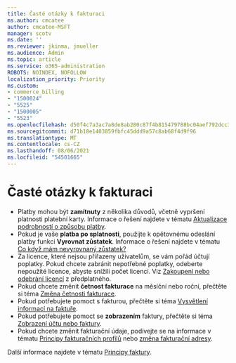 ```yaml
---
title: Časté otázky k fakturaci
ms.author: cmcatee
author: cmcatee-MSFT
manager: scotv
ms.date: ''
ms.reviewer: jkinma, jmueller
ms.audience: Admin
ms.topic: article
ms.service: o365-administration
ROBOTS: NOINDEX, NOFOLLOW
localization_priority: Priority
ms.custom:
- commerce_billing
- "1500024"
- "5525"
- "1500005"
- "5523"
ms.openlocfilehash: d50f4c7a3ac7a8de8ab280c87f4b815479788bc04aef792dcc3e503bed5b2f03
ms.sourcegitcommit: d71b18e1403859fbfc45ddd9a57c8ab68f4d9f96
ms.translationtype: MT
ms.contentlocale: cs-CZ
ms.lasthandoff: 08/06/2021
ms.locfileid: "54501665"
---
```

# <a name="billing-or-invoice-faq"></a>Časté otázky k fakturaci

- Platby mohou být **zamítnuty** z několika důvodů, včetně vypršení platnosti platební karty. Informace o řešení najdete v tématu [Aktualizace podrobností o způsobu platby](/microsoft-365/commerce/billing-and-payments/manage-payment-methods#update-payment-method-details).
- Pokud je vaše **platba po splatnosti**, použijte k opětovnému odeslání platby funkci **Vyrovnat zůstatek**. Informace o řešení najdete v tématu [Co když mám nevyrovnaný zůstatek?](/microsoft-365/commerce/billing-and-payments/pay-for-your-subscription#what-if-i-have-an-outstanding-balance)
- Za licence, které nejsou přiřazeny uživatelům, se vám pořád účtují poplatky. Pokud chcete zabránit nepotřebné poplatky, odeberte nepoužité licence, abyste snížili počet licencí. Viz [Zakoupení nebo odebrání licencí](/microsoft-365/commerce/licenses/buy-licenses) z předplatného.
- Pokud chcete změnit **četnost fakturace** na měsíční nebo roční, přečtěte si téma [Změna četnosti fakturace](/microsoft-365/commerce/billing-and-payments/change-payment-frequency).
- Pokud potřebujete pomoct s fakturou, přečtěte si téma [Vysvětlení informací na faktuře](/microsoft-365/commerce/billing-and-payments/understand-your-invoice2).
- Pokud potřebujete pomoct se **zobrazením** faktury, přečtěte si téma [Zobrazení účtu nebo faktury](/microsoft-365/commerce/billing-and-payments/view-your-bill-or-invoice).
- Pokud chcete změnit fakturační údaje, podívejte se na informace v tématu [Principy fakturačních profilů](/microsoft-365/commerce/billing-and-payments/manage-billing-profiles) nebo [změna fakturační adresy](/microsoft-365/commerce/billing-and-payments/change-your-billing-addresses).

Další informace najdete v tématu [Principy faktury](/microsoft-365/commerce/billing-and-payments/understand-your-invoice2).